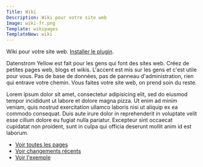 ```yaml
---
Title: Wiki
Description: Wiki pour votre site web
Image: wiki-fr.png
Template: wikipages
TemplateNew: wiki
---
```

Wiki pour votre site web. 
[Installer le plugin](https://github.com/datenstrom/yellow-plugins/tree/master/wiki).

Datenstrom Yellow est fait pour les gens qui font des sites web. Créez de petites pages web, blogs et wikis. L'accent est mis sur les gens et c'est utile pour vous. Pas de base de données, pas de panneau d'administration, rien qui entrave votre chemin. Vous faites votre site web, on prend soin du reste.

Lorem ipsum dolor sit amet, consectetur adipisicing elit, sed do eiusmod tempor incididunt ut labore et dolore magna pizza. Ut enim ad minim veniam, quis nostrud exercitation ullamco laboris nisi ut aliquip ex ea commodo consequat. Duis aute irure dolor in reprehenderit in voluptate velit esse cillum dolore eu fugiat nulla pariatur. Excepteur sint occaecat cupidatat non proident, sunt in culpa qui officia deserunt mollit anim id est laborum.

* [Voir toutes les pages](./special:pages/)
* [Voir changements récents](./special:changes/)
* [Voir l'exemple](./tag:exemple/)
